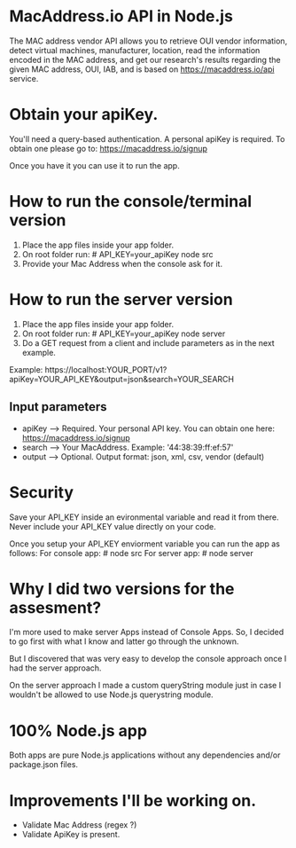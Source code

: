 # MacAddress.io API in Node.js

The MAC address vendor API allows you to retrieve OUI vendor information, detect virtual machines, manufacturer, location, read the information encoded in the MAC address, and get our research's results regarding the given MAC address, OUI, IAB, and is based on https://macaddress.io/api service.

# Obtain your apiKey.

You'll need a query-based authentication.
A personal apiKey is required.
To obtain one please go to:
https://macaddress.io/signup

Once you have it you can use it to run the app.

# How to run the console/terminal version

1. Place the app files inside your app folder.
2. On root folder run: # API_KEY=your_apiKey node src
3. Provide your Mac Address when the console ask for it.

# How to run the server version

1. Place the app files inside your app folder.
2. On root folder run: # API_KEY=your_apiKey node server
3. Do a GET request from a client and include parameters as in the next example.

Example: https://localhost:YOUR_PORT/v1?apiKey=YOUR_API_KEY&output=json&search=YOUR_SEARCH

## Input parameters

- apiKey --> Required. Your personal API key. You can obtain one here: https://macaddress.io/signup
- search --> Your MacAddress. Example: '44:38:39:ff:ef:57'
- output --> Optional. Output format: json, xml, csv, vendor (default)

# Security

Save your API_KEY inside an evironmental variable and read it from there.
Never include your API_KEY value directly on your code.

Once you setup your API_KEY enviorment variable you can run the app as follows:
For console app: # node src
For server app: # node server

# Why I did two versions for the assesment?

I'm more used to make server Apps instead of Console Apps. So, I decided to go first with what I know and latter go through the unknown.

But I discovered that was very easy to develop the console approach once I had the server approach.

On the server approach I made a custom queryString module just in case I wouldn't be allowed to use Node.js querystring module.

# 100% Node.js app

Both apps are pure Node.js applications without any dependencies and/or package.json files.

# Improvements I'll be working on.

- Validate Mac Address (regex ?)
- Validate ApiKey is present.
